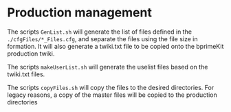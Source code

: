 # Production management 

The scripts `GenList.sh` will generate the list of files defined in the `./cfgFiles/*_Files.cfg`, and separate the files using the file size in formation. 
It will also generate a twiki.txt file to be copied onto the bprimeKit production twiki.

The scripts `makeUserList.sh` will generate the uselist files based on the twiki.txt files.

The scripts `copyFiles.sh` will copy the files to the desired directories. For legacy reasons, a copy of the master files will be copied to the production directories
